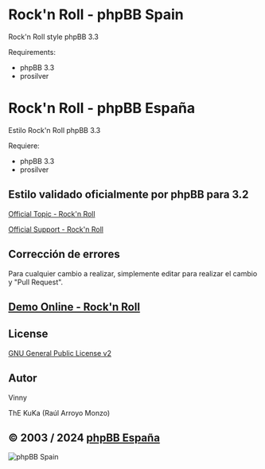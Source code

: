 Rock'n Roll - phpBB Spain
=========================

Rock'n Roll style phpBB 3.3

Requirements:
- phpBB 3.3
- prosilver

Rock'n Roll - phpBB España
==========================

Estilo Rock'n Roll phpBB 3.3

Requiere:
- phpBB 3.3
- prosilver

## Estilo validado oficialmente por phpBB para 3.2
[Official Topic - Rock'n Roll](https://www.phpbb.com/community/viewtopic.php?f=596&p=14827036#p14827036)

[Official Support - Rock'n Roll](https://www.phpbb.com/community/viewtopic.php?f=596&p=14827036#p14827036)

## Corrección de errores
Para cualquier cambio a realizar, simplemente editar para realizar el cambio y "Pull Request".

## [Demo Online - Rock'n Roll](https://www.phpbb-es.com/styles/demo/#rockn_roll)

## License
[GNU General Public License v2](http://opensource.org/licenses/GPL-2.0)

## Autor
Vinny

ThE KuKa (Raúl Arroyo Monzo)

## © 2003 / 2024 [phpBB España](https://www.phpbb-es.com)

![phpBB Spain](https://www.phpbb-es.com/images/logo_new_small.png) 
